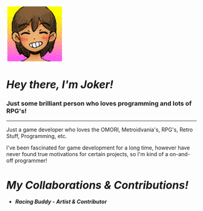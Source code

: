 ![KEL](ITS-KEL.png)

# *Hey there, I'm Joker!*

### Just some brilliant person who loves programming and lots of RPG's!
---

Just a game developer who loves the OMORI, Metroidvania's, RPG's, Retro Stuff, Programming, etc.

I've been fascinated for game development for a long time, however have never found true motivations for certain projects, so I'm kind of a on-and-off programmer!

# *My Collaborations & Contributions!*

- ***Racing Buddy - Artist & Contributor***

<!--
**ShotgunJ0ker/ShotgunJ0ker** is a ✨ _special_ ✨ repository because its `README.md` (this file) appears on your GitHub profile.

Here are some ideas to get you started:

- 🔭 I’m currently working on ...
- 🌱 I’m currently learning ...
- 👯 I’m looking to collaborate on ...
- 🤔 I’m looking for help with ...
- 💬 Ask me about ...
- 📫 How to reach me: ...
- 😄 Pronouns: ...
- ⚡ Fun fact: ...
-->
